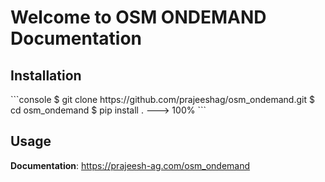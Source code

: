 <style>
</style>

# Welcome to OSM ONDEMAND Documentation

## Installation

<div class="termy">
```console
$ git clone https://github.com/prajeeshag/osm_ondemand.git
$ cd osm_ondemand
$ pip install .
---> 100%
```
</div>

## Usage
**Documentation**: https://prajeesh-ag.com/osm_ondemand
